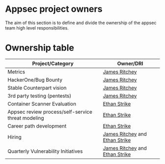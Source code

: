 # Appsec project owners

The aim of this section is to define and divide the ownership of the appsec team high level responsibilities.

# Ownership table

| Project/Category | Owner/DRI | 
|---|---|
| Metrics  | [James Ritchey](https://gitlab.com/jritchey) | 
| HackerOne/Bug Bounty  | [James Ritchey](https://gitlab.com/jritchey) | 
| Stable Counterpart vision  | [James Ritchey](https://gitlab.com/jritchey) | 
| 3rd party testing (pentests)  | [James Ritchey](https://gitlab.com/jritchey) | 
| Container Scanner Evaluation  | [Ethan Strike](https://gitlab.com/estrike) | 
| Appsec review process/self-service threat modeling | [Ethan Strike](https://gitlab.com/estrike) |
| Career path development | [Ethan Strike](https://gitlab.com/estrike) |
| Hiring  | [James Ritchey](https://gitlab.com/jritchey) and [Ethan Strike](https://gitlab.com/estrike) | 
| Quarterly Vulnerability Initiatives  | [James Ritchey](https://gitlab.com/jritchey) and [Ethan Strike](https://gitlab.com/estrike) | 
